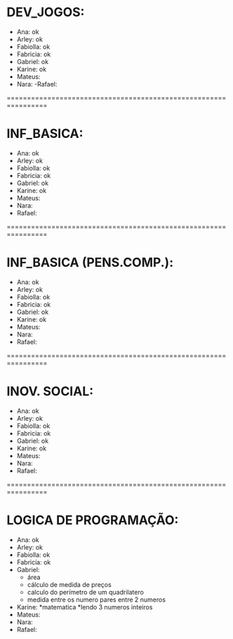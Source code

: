 # DEV_JOGOS:
- Ana: ok
- Arley: ok
- Fabiolla: ok
- Fabricia: ok
- Gabriel: ok
- Karine: ok
- Mateus:
- Nara:
-Rafael:

================================================================

# INF_BASICA:
- Ana: ok
- Arley: ok
- Fabiolla: ok
- Fabricia: ok
- Gabriel: ok
- Karine: ok
- Mateus:
- Nara:
- Rafael:

================================================================

# INF_BASICA (PENS.COMP.):

- Ana: ok
- Arley:  ok
- Fabiolla: ok
- Fabricia: ok
- Gabriel: ok
- Karine: ok
- Mateus:
- Nara:
- Rafael:

================================================================

# INOV. SOCIAL:
- Ana: ok
- Arley: ok
- Fabiolla: ok
- Fabricia: ok
- Gabriel: ok
- Karine: ok
- Mateus:
- Nara:
- Rafael:

================================================================

# LOGICA DE PROGRAMAÇÃO:

- Ana: ok
- Arley: ok
- Fabiolla: ok
- Fabricia: ok
- Gabriel: 
  * área
  * cálculo de medida de preços
  * calculo do perímetro de um quadrilatero
  * medida entre os numero pares entre 2 numeros
- Karine: 
  *matematica
  *lendo 3 numeros inteiros 
- Mateus:
- Nara:
- Rafael: